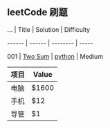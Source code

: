 
## leetCode 刷题

...  | Title   | Solution | Difficulty

------ | ------ | -------- | -----

001 | [Two Sum](https://oj.leetcode.com/problems/two-sum/) | [python](https://github.com/MachineLP/py_workSpace/blob/master/leetCode/001--Two%20Sum.md) | Medium


项目     | Value
-------- | -----
电脑  | $1600
手机  | $12
导管  | $1

